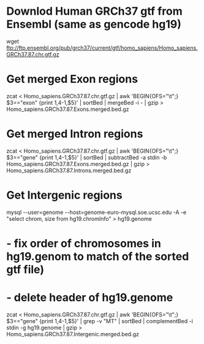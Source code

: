 # Downlod Human GRCh37 gtf from Ensembl (same as gencode hg19)
wget ftp://ftp.ensembl.org/pub/grch37/current/gtf/homo_sapiens/Homo_sapiens.GRCh37.87.chr.gtf.gz


# Get merged Exon regions
zcat < Homo_sapiens.GRCh37.87.chr.gtf.gz | awk 'BEGIN{OFS="\t";} $3=="exon" {print $1,$4-1,$5}' | sortBed | mergeBed -i - | gzip > Homo_sapiens.GRCh37.87.Exons.merged.bed.gz

# Get merged Intron regions
zcat < Homo_sapiens.GRCh37.87.chr.gtf.gz | awk 'BEGIN{OFS="\t";} $3=="gene" {print $1,$4-1,$5}' | sortBed | subtractBed -a stdin -b Homo_sapiens.GRCh37.87.Exons.merged.bed.gz | gzip > Homo_sapiens.GRCh37.87.Introns.merged.bed.gz

# Get Intergenic regions
mysql --user=genome --host=genome-euro-mysql.soe.ucsc.edu -A -e "select chrom, size from hg19.chromInfo"  > hg19.genome  
# - fix order of chromosomes in hg19.genom to match of the sorted gtf file)
# - delete header of hg19.genome

zcat < Homo_sapiens.GRCh37.87.chr.gtf.gz | awk 'BEGIN{OFS="\t";} $3=="gene" {print $1,$4-1,$5}' | grep -v "MT" | sortBed | complementBed -i stdin -g hg19.genome | gzip > Homo_sapiens.GRCh37.87.Intergenic.merged.bed.gz
